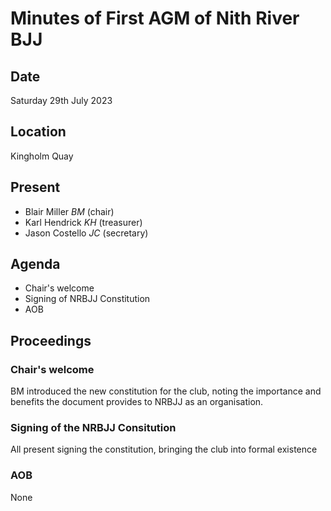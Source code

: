# Minutes of First AGM of Nith River BJJ

## Date
Saturday 29th July 2023

## Location
Kingholm Quay

## Present
- Blair Miller _BM_ (chair)
- Karl Hendrick _KH_ (treasurer)
- Jason Costello _JC_ (secretary)

## Agenda

- Chair's welcome
- Signing of NRBJJ Constitution
- AOB

## Proceedings

### Chair's welcome

BM introduced the new constitution for the club, noting the importance and benefits the document 
provides to NRBJJ as an organisation.


### Signing of the NRBJJ Consitution

All present signing the constitution, bringing the club into formal existence

### AOB

None
